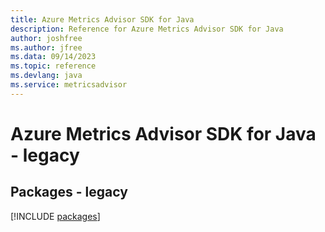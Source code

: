 ```yaml
---
title: Azure Metrics Advisor SDK for Java
description: Reference for Azure Metrics Advisor SDK for Java
author: joshfree
ms.author: jfree
ms.data: 09/14/2023
ms.topic: reference
ms.devlang: java
ms.service: metricsadvisor
---
```

# Azure Metrics Advisor SDK for Java - legacy
## Packages - legacy
[!INCLUDE [packages](metrics-advisor-index.md)]